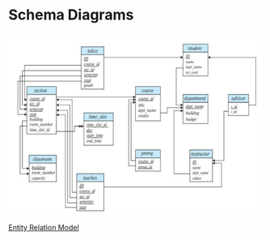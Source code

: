 # Schema Diagrams

![](../../Attachments/schema-diagrams-20230924-1.png)


[Entity Relation Model](er-model.md)





